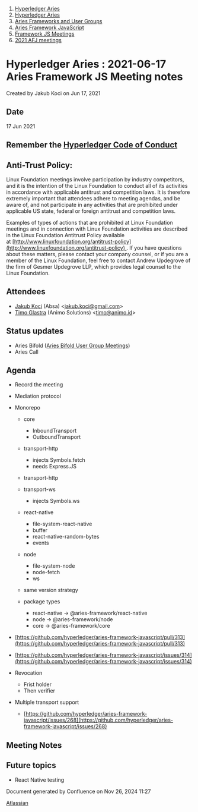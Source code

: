 1. [Hyperledger Aries](index.html)
2. [Hyperledger Aries](Hyperledger-Aries_18481154.html)
3. [Aries Frameworks and User Groups](Aries-Frameworks-and-User-Groups_18481290.html)
4. [Aries Framework JavaScript](Aries-Framework-JavaScript_18482463.html)
5. [Framework JS Meetings](Framework-JS-Meetings_18482467.html)
6. [2021 AFJ meetings](2021-AFJ-meetings_18514593.html)

# Hyperledger Aries : 2021-06-17 Aries Framework JS Meeting notes

Created by Jakub Koci on Jun 17, 2021

## Date

17 Jun 2021

## Remember the [Hyperledger Code of Conduct](https://lf-hyperledger.atlassian.net/wiki/display/HYP/Hyperledger+Code+of+Conduct)

## Anti-Trust Policy:

Linux Foundation meetings involve participation by industry competitors, and it is the intention of the Linux Foundation to conduct all of its activities in accordance with applicable antitrust and competition laws. It is therefore extremely important that attendees adhere to meeting agendas, and be aware of, and not participate in any activities that are prohibited under applicable US state, federal or foreign antitrust and competition laws.

Examples of types of actions that are prohibited at Linux Foundation meetings and in connection with Linux Foundation activities are described in the Linux Foundation Antitrust Policy available at [http://www.linuxfoundation.org/antitrust-policy](http://www.linuxfoundation.org/antitrust-policy) . If you have questions about these matters, please contact your company counsel, or if you are a member of the Linux Foundation, feel free to contact Andrew Updegrove of the firm of Gesmer Updegrove LLP, which provides legal counsel to the Linux Foundation.

## Attendees

- [Jakub Koci](https://lf-hyperledger.atlassian.net/wiki/people/557058:a09deeb2-174a-4e43-9fd0-890f4d055dd5?ref=confluence) (Absa) &lt;jakub.koci@gmail.com&gt;
- [Timo Glastra](https://lf-hyperledger.atlassian.net/wiki/people/5f64a069a1048d0069073500?ref=confluence) (Animo Solutions) &lt;timo@animo.id&gt;

## Status updates

- Aries Bifold ([Aries Bifold User Group Meetings](Aries-Bifold-User-Group-Meetings_18490725.html))
- Aries Call

## Agenda

- Record the meeting
- Mediation protocol
- Monorepo
  
  - core
    
    - InboundTransport
    - OutboundTransport
  - transport-http
    
    - injects Symbols.fetch
    - needs Express.JS
  - transport-http
  - transport-ws
    
    - injects Symbols.ws
  - react-native
    
    - file-system-react-native
    - buffer
    - react-native-random-bytes
    - events
  - node
    
    - file-system-node
    - node-fetch
    - ws
  - same version strategy
  - package types
    
    - react-native → @aries-framework/react-native
    - node → @aries-framework/node
    - core → @aries-framework/core
- [https://github.com/hyperledger/aries-framework-javascript/pull/313](https://github.com/hyperledger/aries-framework-javascript/pull/313)
- [https://github.com/hyperledger/aries-framework-javascript/issues/314](https://github.com/hyperledger/aries-framework-javascript/issues/314)
- Revocation
  
  - Frist holder
  - Then verifier
- Multiple transport support
  
  - [https://github.com/hyperledger/aries-framework-javascript/issues/268](https://github.com/hyperledger/aries-framework-javascript/issues/268)

## Meeting Notes

## Future topics

- React Native testing

Document generated by Confluence on Nov 26, 2024 11:27

[Atlassian](http://www.atlassian.com/)

